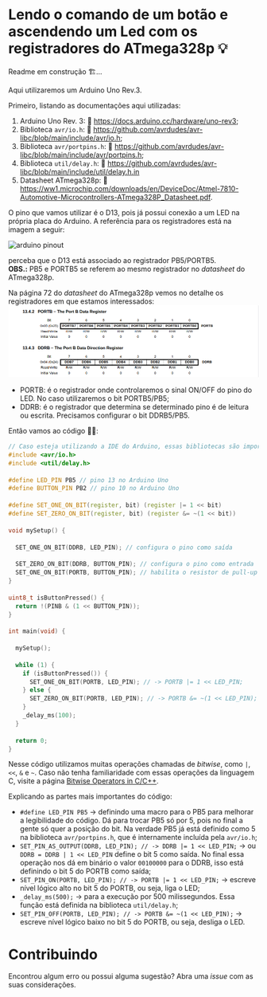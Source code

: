 # Lendo o comando de um botão e ascendendo um Led com os registradores do ATmega328p :bulb:

Readme em construção :building_construction:...

Aqui utilizaremos um Arduino Uno Rev.3.

Primeiro, listando as documentações aqui utilizadas:
1. Arduino Uno Rev. 3: :link: https://docs.arduino.cc/hardware/uno-rev3;
1. Biblioteca `avr/io.h`: :link: https://github.com/avrdudes/avr-libc/blob/main/include/avr/io.h;
1. Biblioteca `avr/portpins.h`: :link: https://github.com/avrdudes/avr-libc/blob/main/include/avr/portpins.h;
1. Biblioteca `util/delay.h`: :link: https://github.com/avrdudes/avr-libc/blob/main/include/util/delay.h.in
1. Datasheet ATmega328p: :link: https://ww1.microchip.com/downloads/en/DeviceDoc/Atmel-7810-Automotive-Microcontrollers-ATmega328P_Datasheet.pdf.

 
O pino que vamos utilizar é o D13, pois já possui conexão a um LED na própria placa do Arduino. A referência para os registradores está na imagem a seguir:

![arduino pinout](https://docs.arduino.cc/static/2b141eb1cfe6f465a949c203e4af1b5f/A000066-pinout.png)

perceba que o D13 está associado ao registrador PB5/PORTB5.  
**OBS.:** PB5 e PORTB5 se referem ao mesmo registrador no *datasheet* do ATmega328p.

Na página 72 do *datasheet* do ATmega328p vemos no detalhe os registradores em que estamos interessados:
![registradores do portB](registradores.png)
- PORTB: é o registrador onde controlaremos o sinal ON/OFF do pino do LED. No caso utilizaremos o bit PORTB5/PB5;
- DDRB: é o registrador que determina se determinado pino é de leitura ou escrita. Precisamos configurar o bit DDRB5/PB5.

Então vamos ao código :man_technologist::

```c++
// Caso esteja utilizando a IDE do Arduino, essas bibliotecas são importadas automaticamente
#include <avr/io.h>
#include <util/delay.h>

#define LED_PIN PB5 // pino 13 no Arduino Uno 
#define BUTTON_PIN PB2 // pino 10 no Arduino Uno

#define SET_ONE_ON_BIT(register, bit) (register |= 1 << bit)
#define SET_ZERO_ON_BIT(register, bit) (register &= ~(1 << bit))

void mySetup() {
    
  SET_ONE_ON_BIT(DDRB, LED_PIN); // configura o pino como saída
    
  SET_ZERO_ON_BIT(DDRB, BUTTON_PIN); // configura o pino como entrada
  SET_ONE_ON_BIT(PORTB, BUTTON_PIN); // habilita o resistor de pull-up interno
}

uint8_t isButtonPressed() {
  return !(PINB & (1 << BUTTON_PIN));
}

int main(void) {
    
  mySetup();

  while (1) {
    if (isButtonPressed()) {
      SET_ONE_ON_BIT(PORTB, LED_PIN); // -> PORTB |= 1 << LED_PIN;
    } else {
      SET_ZERO_ON_BIT(PORTB, LED_PIN); // -> PORTB &= ~(1 << LED_PIN);
    }
    _delay_ms(100);
  }

  return 0;
}


```
Nesse código utilizamos muitas operações chamadas de *bitwise*, como `|`, `<<`, `&` e `~`. Caso não tenha familiaridade com essas operações da linguagem C, visite a página [Bitwise Operators in C/C++](https://www.geeksforgeeks.org/bitwise-operators-in-c-cpp/).

Explicando as partes mais importantes do código:
- `#define LED_PIN PB5` -> definindo uma macro para o PB5 para melhorar a legibilidade do código. Dá para trocar PB5 só por 5, pois no final a gente só quer a posição do bit. Na verdade PB5 já está definido como 5 na biblioteca `avr/portpins.h`, que é internamente incluída pela `avr/io.h`;
- `SET_PIN_AS_OUTPUT(DDRB, LED_PIN); // -> DDRB |= 1 << LED_PIN;` -> ou `DDRB = DDRB | 1 << LED_PIN` define o bit 5 como saída. No final essa operação nos dá em binário o valor `00100000` para o DDRB, isso está definindo o bit 5 do PORTB como saída;
- `SET_PIN_ON(PORTB, LED_PIN); // -> PORTB |= 1 << LED_PIN;` -> escreve nível lógico alto no bit 5 do PORTB, ou seja, liga o LED;
- `_delay_ms(500);` -> para a execução por 500 milissegundos. Essa função está definida na biblioteca `util/delay.h`;
- `SET_PIN_OFF(PORTB, LED_PIN); // -> PORTB &= ~(1 << LED_PIN);` -> escreve nível lógico baixo no bit 5 do PORTB, ou seja, desliga o LED.

# Contribuindo
Encontrou algum erro ou possui alguma sugestão? Abra uma *issue* com as suas considerações.